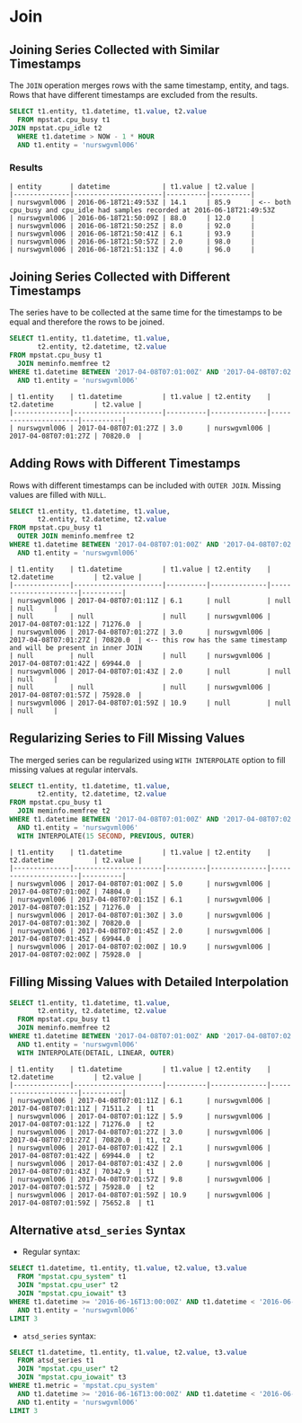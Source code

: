 # Join

## Joining Series Collected with Similar Timestamps

The `JOIN` operation merges rows with the same timestamp, entity, and tags. Rows that have different timestamps are excluded from the results.


```sql
SELECT t1.entity, t1.datetime, t1.value, t2.value
  FROM mpstat.cpu_busy t1
JOIN mpstat.cpu_idle t2
  WHERE t1.datetime > NOW - 1 * HOUR
  AND t1.entity = 'nurswgvml006'
```

### Results

```ls
| entity       | datetime             | t1.value | t2.value |
|--------------|----------------------|----------|----------|
| nurswgvml006 | 2016-06-18T21:49:53Z | 14.1     | 85.9     | <-- both cpu_busy and cpu_idle had samples recorded at 2016-06-18T21:49:53Z
| nurswgvml006 | 2016-06-18T21:50:09Z | 88.0     | 12.0     |
| nurswgvml006 | 2016-06-18T21:50:25Z | 8.0      | 92.0     |
| nurswgvml006 | 2016-06-18T21:50:41Z | 6.1      | 93.9     |
| nurswgvml006 | 2016-06-18T21:50:57Z | 2.0      | 98.0     |
| nurswgvml006 | 2016-06-18T21:51:13Z | 4.0      | 96.0     |
```

## Joining Series Collected with Different Timestamps

The series have to be collected at the same time for the timestamps to be equal and therefore the rows to be joined.

```sql
SELECT t1.entity, t1.datetime, t1.value,
       t2.entity, t2.datetime, t2.value
FROM mpstat.cpu_busy t1
  JOIN meminfo.memfree t2
WHERE t1.datetime BETWEEN '2017-04-08T07:01:00Z' AND '2017-04-08T07:02:00Z'
  AND t1.entity = 'nurswgvml006'
```

```ls
| t1.entity    | t1.datetime          | t1.value | t2.entity    | t2.datetime          | t2.value |
|--------------|----------------------|----------|--------------|----------------------|----------|
| nurswgvml006 | 2017-04-08T07:01:27Z | 3.0      | nurswgvml006 | 2017-04-08T07:01:27Z | 70820.0  |
```

## Adding Rows with Different Timestamps

Rows with different timestamps can be included with `OUTER JOIN`. Missing values are filled with `NULL`.

```sql
SELECT t1.entity, t1.datetime, t1.value,
       t2.entity, t2.datetime, t2.value
FROM mpstat.cpu_busy t1
  OUTER JOIN meminfo.memfree t2
WHERE t1.datetime BETWEEN '2017-04-08T07:01:00Z' AND '2017-04-08T07:02:00Z'
  AND t1.entity = 'nurswgvml006'
```

```ls
| t1.entity    | t1.datetime          | t1.value | t2.entity    | t2.datetime          | t2.value |
|--------------|----------------------|----------|--------------|----------------------|----------|
| nurswgvml006 | 2017-04-08T07:01:11Z | 6.1      | null         | null                 | null     |
| null         | null                 | null     | nurswgvml006 | 2017-04-08T07:01:12Z | 71276.0  |
| nurswgvml006 | 2017-04-08T07:01:27Z | 3.0      | nurswgvml006 | 2017-04-08T07:01:27Z | 70820.0  | <-- this row has the same timestamp and will be present in inner JOIN
| null         | null                 | null     | nurswgvml006 | 2017-04-08T07:01:42Z | 69944.0  |
| nurswgvml006 | 2017-04-08T07:01:43Z | 2.0      | null         | null                 | null     |
| null         | null                 | null     | nurswgvml006 | 2017-04-08T07:01:57Z | 75928.0  |
| nurswgvml006 | 2017-04-08T07:01:59Z | 10.9     | null         | null                 | null     |
```

## Regularizing Series to Fill Missing Values

The merged series can be regularized using `WITH INTERPOLATE` option to fill missing values at regular intervals.

```sql
SELECT t1.entity, t1.datetime, t1.value,
       t2.entity, t2.datetime, t2.value
FROM mpstat.cpu_busy t1
  JOIN meminfo.memfree t2
WHERE t1.datetime BETWEEN '2017-04-08T07:01:00Z' AND '2017-04-08T07:02:00Z'
  AND t1.entity = 'nurswgvml006'
  WITH INTERPOLATE(15 SECOND, PREVIOUS, OUTER)
```

```ls
| t1.entity    | t1.datetime          | t1.value | t2.entity    | t2.datetime          | t2.value |
|--------------|----------------------|----------|--------------|----------------------|----------|
| nurswgvml006 | 2017-04-08T07:01:00Z | 5.0      | nurswgvml006 | 2017-04-08T07:01:00Z | 74804.0  |
| nurswgvml006 | 2017-04-08T07:01:15Z | 6.1      | nurswgvml006 | 2017-04-08T07:01:15Z | 71276.0  |
| nurswgvml006 | 2017-04-08T07:01:30Z | 3.0      | nurswgvml006 | 2017-04-08T07:01:30Z | 70820.0  |
| nurswgvml006 | 2017-04-08T07:01:45Z | 2.0      | nurswgvml006 | 2017-04-08T07:01:45Z | 69944.0  |
| nurswgvml006 | 2017-04-08T07:02:00Z | 10.9     | nurswgvml006 | 2017-04-08T07:02:00Z | 75928.0  |
```

## Filling Missing Values with Detailed Interpolation

```sql
SELECT t1.entity, t1.datetime, t1.value,
       t2.entity, t2.datetime, t2.value
  FROM mpstat.cpu_busy t1
  JOIN meminfo.memfree t2
WHERE t1.datetime BETWEEN '2017-04-08T07:01:00Z' AND '2017-04-08T07:02:00Z'
  AND t1.entity = 'nurswgvml006'
  WITH INTERPOLATE(DETAIL, LINEAR, OUTER)
```

```ls
| t1.entity    | t1.datetime          | t1.value | t2.entity    | t2.datetime          | t2.value |
|--------------|----------------------|----------|--------------|----------------------|----------|
| nurswgvml006 | 2017-04-08T07:01:11Z | 6.1      | nurswgvml006 | 2017-04-08T07:01:11Z | 71511.2  | t1
| nurswgvml006 | 2017-04-08T07:01:12Z | 5.9      | nurswgvml006 | 2017-04-08T07:01:12Z | 71276.0  | t2
| nurswgvml006 | 2017-04-08T07:01:27Z | 3.0      | nurswgvml006 | 2017-04-08T07:01:27Z | 70820.0  | t1, t2
| nurswgvml006 | 2017-04-08T07:01:42Z | 2.1      | nurswgvml006 | 2017-04-08T07:01:42Z | 69944.0  | t2
| nurswgvml006 | 2017-04-08T07:01:43Z | 2.0      | nurswgvml006 | 2017-04-08T07:01:43Z | 70342.9  | t1
| nurswgvml006 | 2017-04-08T07:01:57Z | 9.8      | nurswgvml006 | 2017-04-08T07:01:57Z | 75928.0  | t2
| nurswgvml006 | 2017-04-08T07:01:59Z | 10.9     | nurswgvml006 | 2017-04-08T07:01:59Z | 75652.8  | t1
```

## Alternative `atsd_series` Syntax

* Regular syntax:

```sql
SELECT t1.datetime, t1.entity, t1.value, t2.value, t3.value
  FROM "mpstat.cpu_system" t1
  JOIN "mpstat.cpu_user" t2
  JOIN "mpstat.cpu_iowait" t3
WHERE t1.datetime >= '2016-06-16T13:00:00Z' AND t1.datetime < '2016-06-16T13:10:00Z'
  AND t1.entity = 'nurswgvml006'
LIMIT 3
```

* `atsd_series` syntax:

```sql
SELECT t1.datetime, t1.entity, t1.value, t2.value, t3.value
  FROM atsd_series t1
  JOIN "mpstat.cpu_user" t2
  JOIN "mpstat.cpu_iowait" t3
WHERE t1.metric = 'mpstat.cpu_system'
  AND t1.datetime >= '2016-06-16T13:00:00Z' AND t1.datetime < '2016-06-16T13:10:00Z'
  AND t1.entity = 'nurswgvml006'
LIMIT 3
```
